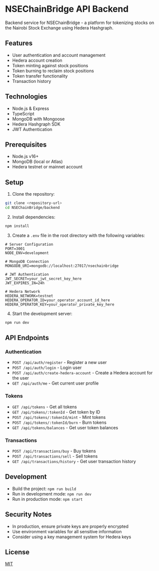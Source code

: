# NSEChainBridge API Backend

Backend service for NSEChainBridge - a platform for tokenizing stocks on the Nairobi Stock Exchange using Hedera Hashgraph.

## Features

- User authentication and account management
- Hedera account creation
- Token minting against stock positions
- Token burning to reclaim stock positions
- Token transfer functionality
- Transaction history

## Technologies

- Node.js & Express
- TypeScript
- MongoDB with Mongoose
- Hedera Hashgraph SDK
- JWT Authentication

## Prerequisites

- Node.js v16+
- MongoDB (local or Atlas)
- Hedera testnet or mainnet account

## Setup

1. Clone the repository:

```bash
git clone <repository-url>
cd NSEChainBridge/backend
```

2. Install dependencies:

```bash
npm install
```

3. Create a `.env` file in the root directory with the following variables:

```
# Server Configuration
PORT=3001
NODE_ENV=development

# MongoDB Connection
MONGODB_URI=mongodb://localhost:27017/nsechainbridge

# JWT Authentication
JWT_SECRET=your_jwt_secret_key_here
JWT_EXPIRES_IN=24h

# Hedera Network
HEDERA_NETWORK=testnet
HEDERA_OPERATOR_ID=your_operator_account_id_here
HEDERA_OPERATOR_KEY=your_operator_private_key_here
```

4. Start the development server:

```bash
npm run dev
```

## API Endpoints

### Authentication

- `POST /api/auth/register` - Register a new user
- `POST /api/auth/login` - Login user
- `POST /api/auth/create-hedera-account` - Create a Hedera account for the user
- `GET /api/auth/me` - Get current user profile

### Tokens

- `GET /api/tokens` - Get all tokens
- `GET /api/tokens/:tokenId` - Get token by ID
- `POST /api/tokens/:tokenId/mint` - Mint tokens
- `POST /api/tokens/:tokenId/burn` - Burn tokens
- `GET /api/tokens/balances` - Get user token balances

### Transactions

- `POST /api/transactions/buy` - Buy tokens
- `POST /api/transactions/sell` - Sell tokens
- `GET /api/transactions/history` - Get user transaction history

## Development

- Build the project: `npm run build`
- Run in development mode: `npm run dev`
- Run in production mode: `npm start`

## Security Notes

- In production, ensure private keys are properly encrypted
- Use environment variables for all sensitive information
- Consider using a key management system for Hedera keys

## License

[MIT](LICENSE)
